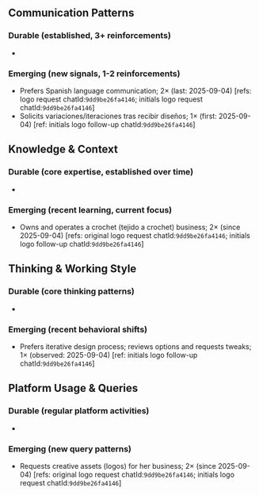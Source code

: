 ## Communication Patterns
### Durable (established, 3+ reinforcements)
- 

### Emerging (new signals, 1-2 reinforcements)
- Prefers Spanish language communication; 2× (last: 2025-09-04) [refs: logo request chatId:`9dd9be26fa4146`; initials logo request chatId:`9dd9be26fa4146`]
- Solicits variaciones/iteraciones tras recibir diseños; 1× (first: 2025-09-04) [ref: initials logo follow-up chatId:`9dd9be26fa4146`]

## Knowledge & Context
### Durable (core expertise, established over time)
- 

### Emerging (recent learning, current focus)
- Owns and operates a crochet (tejido a crochet) business; 2× (since 2025-09-04) [refs: original logo request chatId:`9dd9be26fa4146`; initials logo follow-up chatId:`9dd9be26fa4146`]

## Thinking & Working Style
### Durable (core thinking patterns)
- 

### Emerging (recent behavioral shifts)
- Prefers iterative design process; reviews options and requests tweaks; 1× (observed: 2025-09-04) [ref: initials logo follow-up chatId:`9dd9be26fa4146`]

## Platform Usage & Queries
### Durable (regular platform activities)
- 

### Emerging (new query patterns)
- Requests creative assets (logos) for her business; 2× (since 2025-09-04) [refs: original logo request chatId:`9dd9be26fa4146`; initials logo request chatId:`9dd9be26fa4146`]
